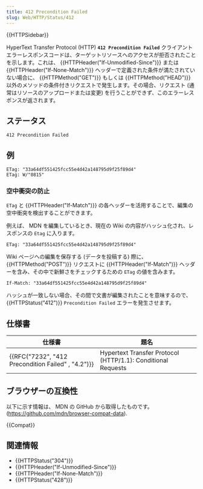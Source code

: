 ```yaml
---
title: 412 Precondition Failed
slug: Web/HTTP/Status/412
---
```


{{HTTPSidebar}}

HyperText Transfer Protocol (HTTP) **`412 Precondition Failed`** クライアントエラーレスポンスコードは、ターゲットリソースへのアクセスが拒否されたことを示します。これは、 {{HTTPHeader("If-Unmodified-Since")}} または {{HTTPHeader("If-None-Match")}} ヘッダーで定義された条件が満たされていない場合に、 {{HTTPMethod("GET")}} もしくは {{HTTPMethod("HEAD")}} 以外のメソッドの条件付きリクエストで発生します。その場合、リクエスト (通常はリソースのアップロードまたは変更) を行うことができず、このエラーレスポンスが返されます。

## ステータス

```
412 Precondition Failed
```

## 例

```
ETag: "33a64df551425fcc55e4d42a148795d9f25f89d4"
ETag: W/"0815"
```

### 空中衝突の防止

`ETag` と {{HTTPHeader("If-Match")}} の各ヘッダーを活用することで、編集の空中衝突を検出することができます。

例えば、 MDN を編集しているとき、現在の Wiki の内容がハッシュ化され、レスポンスの `Etag` に入ります。

```
ETag: "33a64df551425fcc55e4d42a148795d9f25f89d4"
```

Wiki ページへの編集を保存する (データを投稿する) 際に、 {{HTTPMethod("POST")}} リクエストに {{HTTPHeader("If-Match")}} ヘッダーを含み、その中で新鮮さをチェックするための `ETag` の値を含みます。

```
If-Match: "33a64df551425fcc55e4d42a148795d9f25f89d4"
```

ハッシュが一致しない場合、その間で文書が編集されたことを意味するので、 {{HTTPStatus("412")}} `Precondition Failed` エラーを発生させます。

## 仕様書

| 仕様書                                             | 題名                                                         |
| -------------------------------------------------- | ------------------------------------------------------------ |
| {{RFC("7232", "412 Precondition Failed" , "4.2")}} | Hypertext Transfer Protocol (HTTP/1.1): Conditional Requests |

## ブラウザーの互換性

以下に示す情報は、 MDN の GitHub から取得したものです。 (<https://github.com/mdn/browser-compat-data>).

{{Compat}}

## 関連情報

- {{HTTPStatus("304")}}
- {{HTTPHeader("If-Unmodified-Since")}}
- {{HTTPHeader("If-None-Match")}}
- {{HTTPStatus("428")}}
